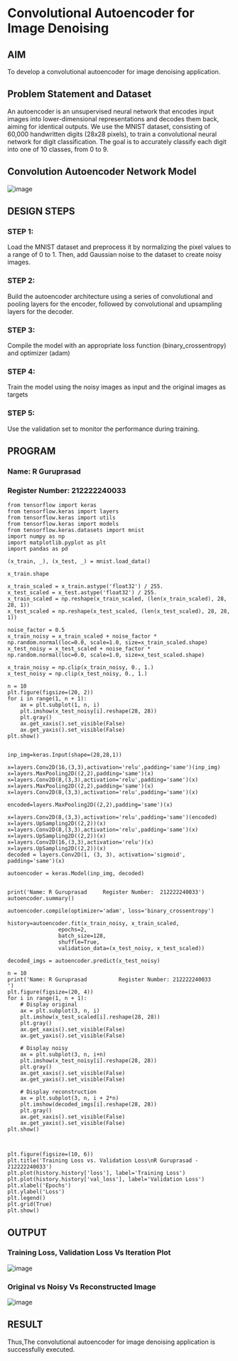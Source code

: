 # Convolutional Autoencoder for Image Denoising

## AIM

To develop a convolutional autoencoder for image denoising application.

## Problem Statement and Dataset

An autoencoder is an unsupervised neural network that encodes input images into lower-dimensional representations and decodes them back, aiming for identical outputs. We use the MNIST dataset, consisting of 60,000 handwritten digits (28x28 pixels), to train a convolutional neural network for digit classification. The goal is to accurately classify each digit into one of 10 classes, from 0 to 9.

## Convolution Autoencoder Network Model
![image](https://github.com/user-attachments/assets/7bb12286-2350-4b75-9926-f4a14a9d9f0b)

## DESIGN STEPS

### STEP 1:
Load the MNIST dataset and preprocess it by normalizing the pixel values to a range of 0 to 1. Then, add Gaussian noise to the dataset to create noisy images.

### STEP 2:
Build the autoencoder architecture using a series of convolutional and pooling layers for the encoder, followed by convolutional and upsampling layers for the decoder.

### STEP 3:
Compile the model with an appropriate loss function (binary_crossentropy) and optimizer (adam)

### STEP 4:
Train the model using the noisy images as input and the original images as targets

### STEP 5:
Use the validation set to monitor the performance during training.

## PROGRAM
### Name: R Guruprasad
### Register Number: 212222240033

```
from tensorflow import keras
from tensorflow.keras import layers
from tensorflow.keras import utils
from tensorflow.keras import models
from tensorflow.keras.datasets import mnist
import numpy as np
import matplotlib.pyplot as plt
import pandas as pd

(x_train, _), (x_test, _) = mnist.load_data()

x_train.shape

x_train_scaled = x_train.astype('float32') / 255.
x_test_scaled = x_test.astype('float32') / 255.
x_train_scaled = np.reshape(x_train_scaled, (len(x_train_scaled), 28, 28, 1))
x_test_scaled = np.reshape(x_test_scaled, (len(x_test_scaled), 28, 28, 1))

noise_factor = 0.5
x_train_noisy = x_train_scaled + noise_factor * np.random.normal(loc=0.0, scale=1.0, size=x_train_scaled.shape) 
x_test_noisy = x_test_scaled + noise_factor * np.random.normal(loc=0.0, scale=1.0, size=x_test_scaled.shape) 

x_train_noisy = np.clip(x_train_noisy, 0., 1.)
x_test_noisy = np.clip(x_test_noisy, 0., 1.)

n = 10
plt.figure(figsize=(20, 2))
for i in range(1, n + 1):
    ax = plt.subplot(1, n, i)
    plt.imshow(x_test_noisy[i].reshape(28, 28))
    plt.gray()
    ax.get_xaxis().set_visible(False)
    ax.get_yaxis().set_visible(False)
plt.show()


inp_img=keras.Input(shape=(28,28,1))

x=layers.Conv2D(16,(3,3),activation='relu',padding='same')(inp_img)
x=layers.MaxPooling2D((2,2),padding='same')(x)
x=layers.Conv2D(8,(3,3),activation='relu',padding='same')(x)
x=layers.MaxPooling2D((2,2),padding='same')(x)
x=layers.Conv2D(8,(3,3),activation='relu',padding='same')(x)

encoded=layers.MaxPooling2D((2,2),padding='same')(x)

x=layers.Conv2D(8,(3,3),activation='relu',padding='same')(encoded)
x=layers.UpSampling2D((2,2))(x)
x=layers.Conv2D(8,(3,3),activation='relu',padding='same')(x)
x=layers.UpSampling2D((2,2))(x)
x=layers.Conv2D(16,(3,3),activation='relu')(x)
x=layers.UpSampling2D((2,2))(x)
decoded = layers.Conv2D(1, (3, 3), activation='sigmoid', padding='same')(x)

autoencoder = keras.Model(inp_img, decoded)


print('Name: R Guruprasad     Register Number:  212222240033')
autoencoder.summary()

autoencoder.compile(optimizer='adam', loss='binary_crossentropy')

history=autoencoder.fit(x_train_noisy, x_train_scaled,
                epochs=2,
                batch_size=128,
                shuffle=True,
                validation_data=(x_test_noisy, x_test_scaled))

decoded_imgs = autoencoder.predict(x_test_noisy)

n = 10
print('Name: R Guruprasad          Register Number: 212222240033       ')
plt.figure(figsize=(20, 4))
for i in range(1, n + 1):
    # Display original
    ax = plt.subplot(3, n, i)
    plt.imshow(x_test_scaled[i].reshape(28, 28))
    plt.gray()
    ax.get_xaxis().set_visible(False)
    ax.get_yaxis().set_visible(False)

    # Display noisy
    ax = plt.subplot(3, n, i+n)
    plt.imshow(x_test_noisy[i].reshape(28, 28))
    plt.gray()
    ax.get_xaxis().set_visible(False)
    ax.get_yaxis().set_visible(False)    

    # Display reconstruction
    ax = plt.subplot(3, n, i + 2*n)
    plt.imshow(decoded_imgs[i].reshape(28, 28))
    plt.gray()
    ax.get_xaxis().set_visible(False)
    ax.get_yaxis().set_visible(False)
plt.show()



plt.figure(figsize=(10, 6))
plt.title('Training Loss vs. Validation Loss\nR Guruprasad - 212222240033')
plt.plot(history.history['loss'], label='Training Loss')
plt.plot(history.history['val_loss'], label='Validation Loss')
plt.xlabel('Epochs')
plt.ylabel('Loss')
plt.legend()
plt.grid(True)
plt.show()

```
## OUTPUT

### Training Loss, Validation Loss Vs Iteration Plot

![image](https://github.com/user-attachments/assets/09f1143e-0461-4c0a-bac7-4a4eda175adf)


### Original vs Noisy Vs Reconstructed Image

![image](https://github.com/user-attachments/assets/25353451-227b-457b-9ec8-56b50698963b)


## RESULT
Thus,The convolutional autoencoder for image denoising application is successfully executed.


